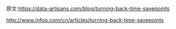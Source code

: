 

原文:https://data-artisans.com/blog/turning-back-time-savepoints

http://www.infoq.com/cn/articles/turning-back-time-savepoints
